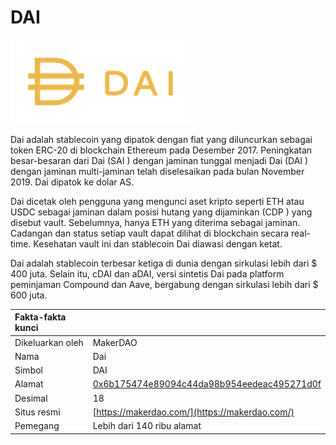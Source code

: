 # DAI

![](../../.gitbook/assets/dai.png)

Dai adalah stablecoin yang dipatok dengan fiat yang diluncurkan sebagai token ERC-20 di blockchain Ethereum pada Desember 2017. Peningkatan besar-besaran dari Dai  \(SAI \) dengan jaminan tunggal menjadi Dai  \(DAI \) dengan jaminan multi-jaminan telah diselesaikan pada bulan November 2019. Dai dipatok ke dolar AS.

Dai dicetak oleh pengguna yang mengunci aset kripto seperti ETH atau USDC sebagai jaminan dalam posisi hutang yang dijaminkan  \(CDP \) yang disebut vault. Sebelumnya, hanya ETH yang diterima sebagai jaminan. Cadangan dan status setiap vault dapat dilihat di blockchain secara real-time. Kesehatan vault ini dan stablecoin Dai diawasi dengan ketat.

Dai adalah stablecoin terbesar ketiga di dunia dengan sirkulasi lebih dari $ 400 juta. Selain itu, cDAI dan aDAI, versi sintetis Dai pada platform peminjaman Compound dan Aave, bergabung dengan sirkulasi lebih dari $ 600 juta.

| Fakta-fakta kunci |  |
| :--- | :--- |
| Dikeluarkan oleh | MakerDAO |
| Nama | Dai |
| Simbol | DAI |
| Alamat | [0x6b175474e89094c44da98b954eedeac495271d0f](https://etherscan.io/token/0x6b175474e89094c44da98b954eedeac495271d0f) |
| Desimal | 18 |
| Situs resmi | [https://makerdao.com/](https://makerdao.com/) |
| Pemegang | Lebih dari 140 ribu alamat |

